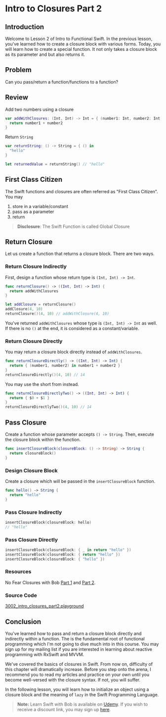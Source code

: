 # Intro to Closures Part 2
## Introduction
Welcome to Lesson 2 of Intro to Functional Swift. In the previous lesson, you've learned how to create a closure block with various forms. Today, you will learn how to create a special function. It not only takes a closure block as its parameter and but also returns it.

## Problem
Can you pass/return a function/functions to a function?

## Review
Add two numbers using a closure

```swift
var addWithClosures: (Int, Int) -> Int = { (number1: Int, number2: Int) in
  return number1 + number2
}
```

Return `String`

```swift
var returnString: () -> String = { () in
  "hello"
}

let returnedValue = returnString() // "hello"
```

## First Class Citizen
The Swift functions and closures are often referred as "First Class Citizen". You may

  1. store in a variable/constant
  2. pass as a parameter
  3. return

> **Disclosure**: The Swift Function is called Global Closure

## Return Closure
Let us create a function that returns a closure block. There are two ways.

### Return Closure Indirectly
First, design a function whose return type is `(Int, Int) -> Int`.

```swift
func returnClosure() -> ((Int, Int) -> Int) {
  return addWithClosures
}

let addClosure = returnClosure()
addClosure(4, 10)
returnClosure()(4, 10) // addWithClosure(4, 10)
```

You've returned `addWithClosures` whose type is `(Int, Int) -> Int` as well.  If there is no `()` at the end, it is considered as a constant/variable.

### Return Closure Directly
You may return a closure block directly instead of `addWithClosures`.

```swift
func returnClosureDirectly() -> ((Int, Int) -> Int) {
  return { (number1, number2) in number1 + number2 }
}
returnClosureDirectly()(4, 10) // 14
```

You may use the short from instead.

```swift
func returnClosureDirectlyTwo() -> ((Int, Int) -> Int) {
  return { $0 + $1 }
}
returnClosureDirectlyTwo()(4, 10) // 14
```

## Pass Closure
Create a function whose parameter accepts `() -> String`. Then, execute the closure block within the function.

```swift
func insertClosureBlock(closureBlock: () -> String) -> String {
  return closureBlock()
}
```

### Design Closure Block
Create a closure which will be passed in the `insertClosureBlock` function.

```swift
func hello() -> String {
  return "hello"
}
```

### Pass Closure Indirectly
```swift
insertClosureBlock(closureBlock: hello)
// "hello"
```

### Pass Closure Directly
```swift
insertClosureBlock(closureBlock: { _ in return "hello" })
insertClosureBlock(closureBlock: { return "hello" })
insertClosureBlock(closureBlock: { "hello" })
```

### Resources
No Fear Closures with Bob [Part 1](https://medium.com/ios-geek-community/no-fear-closure-in-swift-3-with-bob-72a10577c564#.m832h4jppz) and [Part 2](https://medium.com/ios-geek-community/no-fear-closure-in-swift-3-with-bob-72a10577c564#.m832h4jpp).

### Source Code
[3002_intro_closures_part2.playground](https://www.dropbox.com/sh/dws40juw0rrx9mn/AACQjdv5oVoqNrB8ar2skfXva?dl=0)

## Conclusion
You've learned how to pass and return a closure block directly and indirectly within a function. The is the fundamental root of functional programming which I'm not going to dive much into in this course. You may sign up for my mailing list if you are interested in learning about reactive programming with RxSwift and MVVM.

We've covered the basics of closures in Swift. From now on, difficulty of this chapter will dramatically increase. Before you step onto the arena, I recommend you to read my articles and practice on your own until you become well-versed with the closure syntax. If not, you will suffer.

In the following lesson, you will learn how to initialize an object using a closure block and the meaning of `lazy` in the Swift Programming Language.

> **Note:** Learn Swift with Bob is available on [Udemy](https://udemy.com/learn-swift-with-bob/). If you wish to receive a discount link, you may sign up [here](https://goo.gl/RR4K27).
